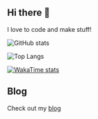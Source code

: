## Hi there 👋
I love to code and make stuff!

![GitHub stats](https://github-readme-stats.vercel.app/api?username=sphis-Sinco&show_icons=true&show=reviews,discussions_started,discussions_answered,prs_merged,prs_merged_percentage)

![Top Langs](https://github-readme-stats.vercel.app/api/top-langs/?username=sphis-Sinco&layout=compact&langs_count=20)

[![WakaTime stats](https://github-readme-stats.vercel.app/api/wakatime?username=sphis-Sinco)](https://github.com/anuraghazra/github-readme-stats)

## Blog
Check out my [blog](https://thesincoblog.hashnode.dev)
